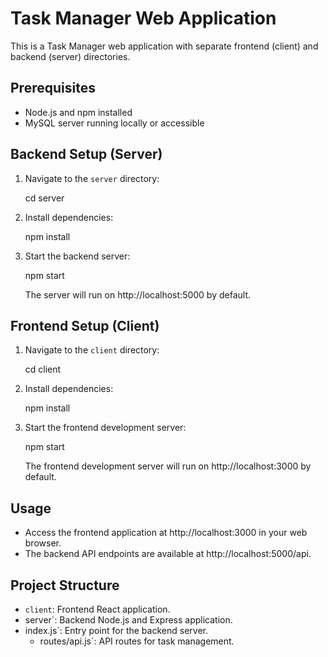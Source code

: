 # Task Manager Web Application

This is a Task Manager web application with separate frontend (client) and backend (server) directories.

## Prerequisites

- Node.js and npm installed
- MySQL server running locally or accessible

## Backend Setup (Server)

1. Navigate to the `server` directory:

   cd server
  

2. Install dependencies:

   npm install



3. Start the backend server:
   
   npm start


   The server will run on http://localhost:5000 by default.

## Frontend Setup (Client)

1. Navigate to the `client` directory:

   cd client


2. Install dependencies:

   npm install

3. Start the frontend development server:

   npm start


   The frontend development server will run on http://localhost:3000 by default.

## Usage

- Access the frontend application at http://localhost:3000 in your web browser.
- The backend API endpoints are available at http://localhost:5000/api.

## Project Structure

- `client`: Frontend React application.
- server`: Backend Node.js and Express application.
- index.js`: Entry point for the backend server.
  - routes/api.js`: API routes for task management.
